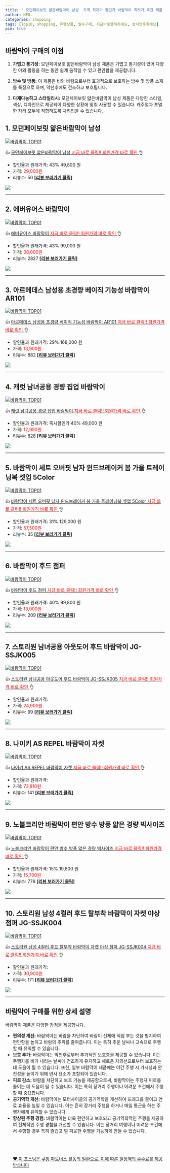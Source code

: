 ```yaml
---
title: " 모던페이보릿 얇은바람막이 남성  가격 최저가 할인가 바람막이 최저가 추천 제품 비교"
author: NEO.
categories: shopping
tags: [Top10, shopping, 유행상품, 필수구매, 지금바로클릭하세요, 놓치면후회해요]
pin: true
---
```

## 바람막이 구매의 이점
1. **가볍고 통기성:** 모던페이보릿 얇은바람막이 남성 제품은 가볍고 통기성이 있어 다양한 야외 활동을 하는 동안 쉽게 움직일 수 있고 편안함을 제공합니다.


2. **방수 및 방풍:** 이 제품은 비와 바람으로부터 효과적으로 보호하는 방수 및 방풍 소재를 특징으로 하며, 악천후에도 건조하고 보호됩니다.


3. **다재다능하고 스타일리시:** 모던페이보릿 얇은바람막이 남성 제품은 다양한 스타일, 색상, 디자인으로 제공되어 다양한 상황에 맞춰 사용할 수 있습니다. 캐주얼과 포멀한 자리 모두에 적합하도록 차려입을 수 있습니다.

   

## 1.  모던페이보릿 얇은바람막이 남성 

[![바람막이 TOP01](https://thumbnail7.coupangcdn.com/thumbnails/remote/490x490ex/image/vendor_inventory/ab70/8164b228304b83e93b0d04208e3a224ffc38117768f1ce649a13ee5ab211.jpg)](https://link.coupang.com/re/AFFSDP?lptag=AF3617701&subid=GithubCoopas&pageKey=7853403235&traceid=V0-153&itemId=21412231552&vendorItemId=88468554847)


👍 [ 모던페이보릿 얇은바람막이 남성  <font color=red> 지금 바로 클릭!! 회원가격 바로 확인 </font> ](https://link.coupang.com/re/AFFSDP?lptag=AF3617701&subid=GithubCoopas&pageKey=7853403235&traceid=V0-153&itemId=21412231552&vendorItemId=88468554847) 👌 


- 할인율과 원래가격: 43%  49,800   원
- 가격: <span style='color:red'>29,000원</span>
- 리뷰수: 50  [**[리뷰 보러가기 클릭]**](https://link.coupang.com/re/AFFSDP?lptag=AF3617701&subid=GithubCoopas&pageKey=7853403235&traceid=V0-153&itemId=21412231552&vendorItemId=88468554847)

[![](/discount_price.png)](https://link.coupang.com/re/AFFSDP?lptag=AF3617701&subid=GithubCoopas&pageKey=7853403235&traceid=V0-153&itemId=21412231552&vendorItemId=88468554847)

---


   

## 2.  에버유어스 바람막이 

[![바람막이 TOP01](https://thumbnail9.coupangcdn.com/thumbnails/remote/490x490ex/image/vendor_inventory/81f3/a5f620fb26363246e2287c080fecfc52454f6ecf55f81c01117f4f71eec1.jpg)](https://link.coupang.com/re/AFFSDP?lptag=AF3617701&subid=GithubCoopas&pageKey=6893013338&traceid=V0-153&itemId=16553780375&vendorItemId=83740136813)


👍 [ 에버유어스 바람막이  <font color=red> 지금 바로 클릭!! 회원가격 바로 확인 </font> ](https://link.coupang.com/re/AFFSDP?lptag=AF3617701&subid=GithubCoopas&pageKey=6893013338&traceid=V0-153&itemId=16553780375&vendorItemId=83740136813) 👌 


- 할인율과 원래가격: 43%  99,000   원
- 가격: <span style='color:red'>38,000원</span>
- 리뷰수: 2827  [**[리뷰 보러가기 클릭]**](https://link.coupang.com/re/AFFSDP?lptag=AF3617701&subid=GithubCoopas&pageKey=6893013338&traceid=V0-153&itemId=16553780375&vendorItemId=83740136813)

[![](/discount_price.png)](https://link.coupang.com/re/AFFSDP?lptag=AF3617701&subid=GithubCoopas&pageKey=6893013338&traceid=V0-153&itemId=16553780375&vendorItemId=83740136813)

---


   

## 3.  아르메데스 남성용 초경량 베이직 기능성 바람막이 AR101 

[![바람막이 TOP01](https://thumbnail9.coupangcdn.com/thumbnails/remote/490x490ex/image/retail/images/15717265945129934-91ef0aa8-e8d6-46a4-8ab1-85a72d10aaaf.jpg)](https://link.coupang.com/re/AFFSDP?lptag=AF3617701&subid=GithubCoopas&pageKey=1082800745&traceid=V0-153&itemId=2035960287&vendorItemId=70248956125)


👍 [ 아르메데스 남성용 초경량 베이직 기능성 바람막이 AR101  <font color=red> 지금 바로 클릭!! 회원가격 바로 확인 </font> ](https://link.coupang.com/re/AFFSDP?lptag=AF3617701&subid=GithubCoopas&pageKey=1082800745&traceid=V0-153&itemId=2035960287&vendorItemId=70248956125) 👌 


- 할인율과 원래가격: 29%  168,000   원
- 가격: <span style='color:red'>13,900원</span>
- 리뷰수: 882  [**[리뷰 보러가기 클릭]**](https://link.coupang.com/re/AFFSDP?lptag=AF3617701&subid=GithubCoopas&pageKey=1082800745&traceid=V0-153&itemId=2035960287&vendorItemId=70248956125)

[![](/discount_price.png)](https://link.coupang.com/re/AFFSDP?lptag=AF3617701&subid=GithubCoopas&pageKey=1082800745&traceid=V0-153&itemId=2035960287&vendorItemId=70248956125)

---


   

## 4.  캐럿 남녀공용 경량 집업 바람막이 

[![바람막이 TOP01](https://thumbnail8.coupangcdn.com/thumbnails/remote/490x490ex/image/retail/images/2029102910890913-d7374109-e273-4649-9de6-4405c2fe9214.jpg)](https://link.coupang.com/re/AFFSDP?lptag=AF3617701&subid=GithubCoopas&pageKey=5717847927&traceid=V0-153&itemId=9554817453&vendorItemId=76839466839)


👍 [ 캐럿 남녀공용 경량 집업 바람막이  <font color=red> 지금 바로 클릭!! 회원가격 바로 확인 </font> ](https://link.coupang.com/re/AFFSDP?lptag=AF3617701&subid=GithubCoopas&pageKey=5717847927&traceid=V0-153&itemId=9554817453&vendorItemId=76839466839) 👌 


- 할인율과 원래가격: 즉시할인가 40%  49,000   원
- 가격: <span style='color:red'>12,990원</span>
- 리뷰수: 828  [**[리뷰 보러가기 클릭]**](https://link.coupang.com/re/AFFSDP?lptag=AF3617701&subid=GithubCoopas&pageKey=5717847927&traceid=V0-153&itemId=9554817453&vendorItemId=76839466839)

[![](/discount_price.png)](https://link.coupang.com/re/AFFSDP?lptag=AF3617701&subid=GithubCoopas&pageKey=5717847927&traceid=V0-153&itemId=9554817453&vendorItemId=76839466839)

---


   

## 5.  바람막이 세트 오버핏 남자 윈드브레이커 봄 가을 트레이닝복 셋업 5Color 

[![바람막이 TOP01](https://thumbnail9.coupangcdn.com/thumbnails/remote/490x490ex/image/vendor_inventory/968f/edc2c5873ee0e08ede225d2f9035ce288b6bf657cb829ca4bffc71e466e8.jpg)](https://link.coupang.com/re/AFFSDP?lptag=AF3617701&subid=GithubCoopas&pageKey=7899926162&traceid=V0-153&itemId=21647510433&vendorItemId=88698266344)


👍 [ 바람막이 세트 오버핏 남자 윈드브레이커 봄 가을 트레이닝복 셋업 5Color  <font color=red> 지금 바로 클릭!! 회원가격 바로 확인 </font> ](https://link.coupang.com/re/AFFSDP?lptag=AF3617701&subid=GithubCoopas&pageKey=7899926162&traceid=V0-153&itemId=21647510433&vendorItemId=88698266344) 👌 


- 할인율과 원래가격: 31%  129,000   원
- 가격: <span style='color:red'>57,500원</span>
- 리뷰수: 35  [**[리뷰 보러가기 클릭]**](https://link.coupang.com/re/AFFSDP?lptag=AF3617701&subid=GithubCoopas&pageKey=7899926162&traceid=V0-153&itemId=21647510433&vendorItemId=88698266344)

[![](/discount_price.png)](https://link.coupang.com/re/AFFSDP?lptag=AF3617701&subid=GithubCoopas&pageKey=7899926162&traceid=V0-153&itemId=21647510433&vendorItemId=88698266344)

---


   

## 6.  바람막이 후드 점퍼 

[![바람막이 TOP01](https://thumbnail10.coupangcdn.com/thumbnails/remote/490x490ex/image/vendor_inventory/7200/0d45099299df3238fb928195f89588b99a3b0a02f99c11c2a90372638786.jpg)](https://link.coupang.com/re/AFFSDP?lptag=AF3617701&subid=GithubCoopas&pageKey=7905640148&traceid=V0-153&itemId=21678590760&vendorItemId=88728752253)


👍 [ 바람막이 후드 점퍼  <font color=red> 지금 바로 클릭!! 회원가격 바로 확인 </font> ](https://link.coupang.com/re/AFFSDP?lptag=AF3617701&subid=GithubCoopas&pageKey=7905640148&traceid=V0-153&itemId=21678590760&vendorItemId=88728752253) 👌 


- 할인율과 원래가격: 40%  99,800   원
- 가격: <span style='color:red'>13,900원</span>
- 리뷰수: 209  [**[리뷰 보러가기 클릭]**](https://link.coupang.com/re/AFFSDP?lptag=AF3617701&subid=GithubCoopas&pageKey=7905640148&traceid=V0-153&itemId=21678590760&vendorItemId=88728752253)

[![](/discount_price.png)](https://link.coupang.com/re/AFFSDP?lptag=AF3617701&subid=GithubCoopas&pageKey=7905640148&traceid=V0-153&itemId=21678590760&vendorItemId=88728752253)

---


   

## 7.  스토리원 남녀공용 아웃도어 후드 바람막이 JG-SSJK005 

[![바람막이 TOP01](https://thumbnail9.coupangcdn.com/thumbnails/remote/490x490ex/image/vendor_inventory/ae90/a7d916711a145e441803b8e9f445992942ca5c581d1809ca6359d06ae471.jpg)](https://link.coupang.com/re/AFFSDP?lptag=AF3617701&subid=GithubCoopas&pageKey=7879523838&traceid=V0-153&itemId=21545624690&vendorItemId=88598453633)


👍 [ 스토리원 남녀공용 아웃도어 후드 바람막이 JG-SSJK005  <font color=red> 지금 바로 클릭!! 회원가격 바로 확인 </font> ](https://link.coupang.com/re/AFFSDP?lptag=AF3617701&subid=GithubCoopas&pageKey=7879523838&traceid=V0-153&itemId=21545624690&vendorItemId=88598453633) 👌 


- 할인율과 원래가격: 
- 가격: <span style='color:red'>24,900원</span>
- 리뷰수: 99  [**[리뷰 보러가기 클릭]**](https://link.coupang.com/re/AFFSDP?lptag=AF3617701&subid=GithubCoopas&pageKey=7879523838&traceid=V0-153&itemId=21545624690&vendorItemId=88598453633)

[![](/discount_price.png)](https://link.coupang.com/re/AFFSDP?lptag=AF3617701&subid=GithubCoopas&pageKey=7879523838&traceid=V0-153&itemId=21545624690&vendorItemId=88598453633)

---


   

## 8.  나이키 AS REPEL 바람막이 자켓 

[![바람막이 TOP01](https://thumbnail6.coupangcdn.com/thumbnails/remote/490x490ex/image/rs_quotation_api/ggjqcumu/dc96789d72f848c081e125ffe3396963.jpg)](https://link.coupang.com/re/AFFSDP?lptag=AF3617701&subid=GithubCoopas&pageKey=7785782559&traceid=V0-153&itemId=21052403649&vendorItemId=88114902173)


👍 [ 나이키 AS REPEL 바람막이 자켓  <font color=red> 지금 바로 클릭!! 회원가격 바로 확인 </font> ](https://link.coupang.com/re/AFFSDP?lptag=AF3617701&subid=GithubCoopas&pageKey=7785782559&traceid=V0-153&itemId=21052403649&vendorItemId=88114902173) 👌 


- 할인율과 원래가격: 
- 가격: <span style='color:red'>73,810원</span>
- 리뷰수: 141  [**[리뷰 보러가기 클릭]**](https://link.coupang.com/re/AFFSDP?lptag=AF3617701&subid=GithubCoopas&pageKey=7785782559&traceid=V0-153&itemId=21052403649&vendorItemId=88114902173)

[![](/discount_price.png)](https://link.coupang.com/re/AFFSDP?lptag=AF3617701&subid=GithubCoopas&pageKey=7785782559&traceid=V0-153&itemId=21052403649&vendorItemId=88114902173)

---


   

## 9.  노블코리안 바람막이 편안 방수 방풍 얇은 경량 빅사이즈 

[![바람막이 TOP01](https://thumbnail8.coupangcdn.com/thumbnails/remote/490x490ex/image/vendor_inventory/b8fd/992c6564f3f834c4d2a5e8e1bd808a4b75b46af77af3639381ea8d181e30.jpg)](https://link.coupang.com/re/AFFSDP?lptag=AF3617701&subid=GithubCoopas&pageKey=7398409159&traceid=V0-153&itemId=19143732080&vendorItemId=82860582718)


👍 [ 노블코리안 바람막이 편안 방수 방풍 얇은 경량 빅사이즈  <font color=red> 지금 바로 클릭!! 회원가격 바로 확인 </font> ](https://link.coupang.com/re/AFFSDP?lptag=AF3617701&subid=GithubCoopas&pageKey=7398409159&traceid=V0-153&itemId=19143732080&vendorItemId=82860582718) 👌 


- 할인율과 원래가격: 15%  19,800   원
- 가격: <span style='color:red'>15,700원</span>
- 리뷰수: 778  [**[리뷰 보러가기 클릭]**](https://link.coupang.com/re/AFFSDP?lptag=AF3617701&subid=GithubCoopas&pageKey=7398409159&traceid=V0-153&itemId=19143732080&vendorItemId=82860582718)

[![](/discount_price.png)](https://link.coupang.com/re/AFFSDP?lptag=AF3617701&subid=GithubCoopas&pageKey=7398409159&traceid=V0-153&itemId=19143732080&vendorItemId=82860582718)

---


   

## 10.  스토리원 남성 4컬러 후드 탈부착 바람막이 자켓 야상 점퍼 JG-SSJK004 

[![바람막이 TOP01](https://thumbnail10.coupangcdn.com/thumbnails/remote/490x490ex/image/vendor_inventory/2774/bf7a3051cecb4d5bd7cf7f2d2ef69a7f4517a08607f9c1a4eb3b059eb975.jpg)](https://link.coupang.com/re/AFFSDP?lptag=AF3617701&subid=GithubCoopas&pageKey=7879496733&traceid=V0-153&itemId=21545491639&vendorItemId=88598323458)


👍 [ 스토리원 남성 4컬러 후드 탈부착 바람막이 자켓 야상 점퍼 JG-SSJK004  <font color=red> 지금 바로 클릭!! 회원가격 바로 확인 </font> ](https://link.coupang.com/re/AFFSDP?lptag=AF3617701&subid=GithubCoopas&pageKey=7879496733&traceid=V0-153&itemId=21545491639&vendorItemId=88598323458) 👌 


- 할인율과 원래가격: 
- 가격: <span style='color:red'>30,900원</span>
- 리뷰수: 171  [**[리뷰 보러가기 클릭]**](https://link.coupang.com/re/AFFSDP?lptag=AF3617701&subid=GithubCoopas&pageKey=7879496733&traceid=V0-153&itemId=21545491639&vendorItemId=88598323458)

[![](/discount_price.png)](https://link.coupang.com/re/AFFSDP?lptag=AF3617701&subid=GithubCoopas&pageKey=7879496733&traceid=V0-153&itemId=21545491639&vendorItemId=88598323458)

---
## 바람막이 구매를 위한 상세 설명
바람막이 제품은 다양한 장점을 제공합니다.

* **편의성 개선:** 바람막이는 바람을 차단하여 바람이 신체에 직접 부는 것을 방지하여 편안함을 높이고 바람의 추위를 줄여줍니다. 이는 특히 추운 날씨나 고속으로 주행할 때 유익할 수 있습니다.
* **보호 추가:** 바람막이는 악천후로부터 추가적인 보호층을 제공할 수 있습니다. 이는 주행자를 비가 내리는 날씨에 건조하게 유지하고 해로운 자외선으로부터 보호하는 데 도움이 될 수 있습니다. 또한, 일부 바람막이 제품에는 야간 주행 시 가시성과 안전성을 높이기 위해 반사 요소가 포함되어 있습니다.
* **피로 감소:** 바람을 차단하고 보호 기능을 제공함으로써, 바람막이는 주행자 피로를 줄이는 데 도움이 될 수 있습니다. 이는 특히 장거리 주행이나 어려운 조건에서 주행할 때 중요합니다.
* **공기역학 개선:** 바람막이는 모터사이클의 공기역학을 개선하여 드래그를 줄이고 연료 효율을 높일 수 있습니다. 이는 흔히 장거리 주행을 하거나 매일 통근을 하는 주행자에게 유익할 수 있습니다.
* **향상된 주행 경험:** 바람막이는 더욱 편안하고 보호되고 공기역학적인 주행을 제공하여 전체적인 주행 경험을 개선할 수 있습니다. 이는 장거리 여행이나 어려운 조건에서 주행할 경우 특히 즐겁고 덜 피로한 주행을 가능하게 만들 수 있습니다.<br><br><br><br><br> [ ❤  이 포스팅은 쿠팡 파트너스 활동의 일환으로, 이에 따른 일정액의 수수료를 제공받습니다](https://link.coupang.com/a/bcEFyh)